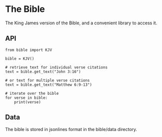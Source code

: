 # The Bible

The King James version of the Bible, and a convenient library to access it.

## API

```
from bible import KJV

bible = KJV()

# retrieve text for individual verse citations
text = bible.get_text("John 3:16")

# or text for multiple verse citations
text = bible.get_text("Matthew 6:9-13")

# iterate over the bible
for verse in bible:
    print(verse)
```


## Data

The bible is stored in jsonlines format in the bible/data directory.

